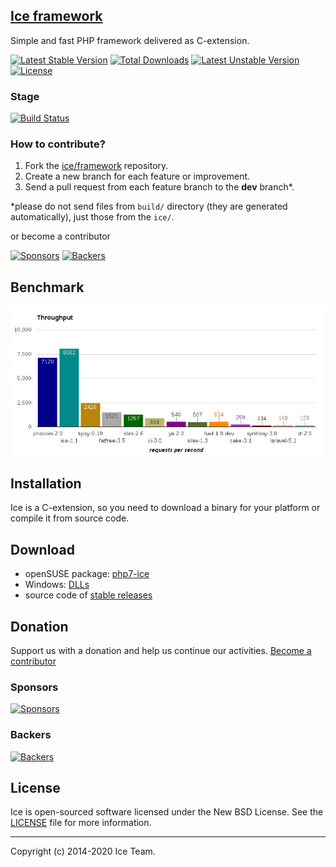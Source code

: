 ## [Ice framework](http://www.iceframework.org)
Simple and fast PHP framework delivered as C-extension.

[![Latest Stable Version](https://poser.pugx.org/iceframework/framework/v/stable.svg)](https://packagist.org/packages/iceframework/framework) [![Total Downloads](https://poser.pugx.org/iceframework/framework/downloads.svg)](https://packagist.org/packages/iceframework/framework) [![Latest Unstable Version](https://poser.pugx.org/iceframework/framework/v/unstable.svg)](https://packagist.org/packages/iceframework/framework) [![License](https://poser.pugx.org/iceframework/framework/license.svg)](https://packagist.org/packages/iceframework/framework)

### Stage
[![Build Status](https://travis-ci.org/ice/framework.svg?branch=dev)](https://travis-ci.org/ice/framework)

### How to contribute?
1. Fork the [ice/framework](https://github.com/ice/framework) repository.
2. Create a new branch for each feature or improvement.
3. Send a pull request from each feature branch to the **dev** branch*.

*please do not send files from `build/` directory (they are generated automatically), just those from the `ice/`.

or become a contributor

[![Sponsors](https://opencollective.com/ice/tiers/sponsor/badge.svg?label=sponsor&color=brightgreen)](#sponsors)
[![Backers](https://opencollective.com/ice/tiers/backer/badge.svg?label=backer&color=brightgreen)](#backers)

## Benchmark
[![RPS](https://raw.githubusercontent.com/ice/website/master/public/img/doc/benchmark.jpg)](http://www.iceframework.org/doc/introduction/benchmark)

## Installation
Ice is a C-extension, so you need to download a binary for your platform or compile it from source code.

## Download
* openSUSE package: [php7-ice](http://software.opensuse.org/package/php7-ice)
* Windows: [DLLs](http://www.iceframework.org/info/download)
* source code of [stable releases](https://github.com/ice/framework/releases)

## Donation
Support us with a donation and help us continue our activities. [Become a contributor](https://opencollective.com/ice)

### Sponsors
[![Sponsors](https://opencollective.com/ice/tiers/sponsors.svg?avatarHeight=48&width=800)](https://opencollective.com/ice)

### Backers
[![Backers](https://opencollective.com/ice/tiers/backers.svg?avatarHeight=36&width=800)](https://opencollective.com/ice)

## License
Ice is open-sourced software licensed under the New BSD License. See the [LICENSE](http://www.iceframework.org/license) file for more information.

***
Copyright (c) 2014-2020 Ice Team.
